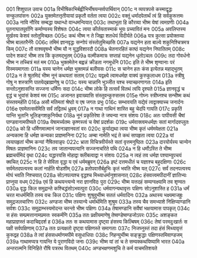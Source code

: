 001	शिशुपाल उवाच
001a	विभीषिकाभिर्बह्वीभिर्भीषयन्सर्वपार्थिवान्
001c	न व्यपत्रपसे कस्माद्वृद्धः सन्कुलपांसनः
002a	युक्तमेतत्तृतीयायां प्रकृतौ वर्तता त्वया
002c	वक्तुं धर्मादपेतार्थं त्वं हि सर्वकुरूत्तमः
003a	नावि नौरिव सम्बद्धा यथान्धो वान्धमन्वियात्
003c	तथाभूता हि कौरव्या भीष्म येषां त्वमग्रणीः
004a	पूतनाघातपूर्वाणि कर्माण्यस्य विशेषतः
004c	त्वया कीर्तयतास्माकं भूयः प्रच्यावितं मनः
005a	अवलिप्तस्य मूर्खस्य केशवं स्तोतुमिच्छतः
005c	कथं भीष्म न ते जिह्वा शतधेयं विदीर्यते
006a	यत्र कुत्सा प्रयोक्तव्या भीष्म बालतरैर्नरैः
006c	तमिमं ज्ञानवृद्धः सन्गोपं संस्तोतुमिच्छसि
007a	यद्यनेन हता बाल्ये शकुनिश्चित्रमत्र किम्
007c	तौ वाश्ववृषभौ भीष्म यौ न युद्धविशारदौ
008a	चेतनारहितं काष्ठं यद्यनेन निपातितम्
008c	पादेन शकटं भीष्म तत्र किं कृतमद्भुतम्
009a	वल्मीकमात्रः सप्ताहं यद्यनेन धृतोऽचलः
009c	तदा गोवर्धनो भीष्म न तच्चित्रं मतं मम
010a	भुक्तमेतेन बह्वन्नं क्रीडता नगमूर्धनि
010c	इति ते भीष्म शृण्वानाः परं विस्मयमागताः
011a	यस्य चानेन धर्मज्ञ भुक्तमन्नं बलीयसः
011c	स चानेन हतः कंस इत्येतन्न महाद्भुतम्
012a	न ते श्रुतमिदं भीष्म नूनं कथयतां सताम्
012c	यद्वक्ष्ये त्वामधर्मज्ञ वाक्यं कुरुकुलाधम
013a	स्त्रीषु गोषु न शस्त्राणि पातयेद्ब्राह्मणेषु च
013c	यस्य चान्नानि भुञ्जीत यश्च स्याच्छरणागतः
014a	इति सन्तोऽनुशासन्ति सज्जना धर्मिणः सदा
014c	भीष्म लोके हि तत्सर्वं वितथं त्वयि दृश्यते
015a	ज्ञानवृद्धं च वृद्धं च भूयांसं केशवं मम
015c	अजानत इवाख्यासि संस्तुवन्कुरुसत्तम
015e	गोघ्नः स्त्रीघ्नश्च सन्भीष्म कथं संस्तवमर्हति
016a	असौ मतिमतां श्रेष्ठो य एष जगतः प्रभुः
016c	सम्भावयति यद्येवं त्वद्वाक्याच्च जनार्दनः
016e	एवमेतत्सर्वमिति सर्वं तद्वितथं ध्रुवम्
017a	न गाथा गाथिनं शास्ति बहु चेदपि गायति
017c	प्रकृतिं यान्ति भूतानि भूलिङ्गशकुनिर्यथा
018a	नूनं प्रकृतिरेषा ते जघन्या नात्र संशयः
018c	अतः पापीयसी चैषां पाण्डवानामपीष्यते
019a	येषामर्च्यतमः कृष्णस्त्वं च येषां प्रदर्शकः
019c	धर्मवाक्त्वमधर्मज्ञः सतां मार्गादवप्लुतः
020a	को हि धर्मिणमात्मानं जानञ्ज्ञानवतां वरः
020c	कुर्याद्यथा त्वया भीष्म कृतं धर्ममवेक्षता
021a	अन्यकामा हि धर्मज्ञ कन्यका प्राज्ञमानिना
021c	अम्बा नामेति भद्रं ते कथं सापहृता त्वया
022a	यां त्वयापहृतां भीष्म कन्यां नैषितवान्नृपः
022c	भ्राता विचित्रवीर्यस्ते सतां वृत्तमनुष्ठितः
023a	दारयोर्यस्य चान्येन मिषतः प्राज्ञमानिनः
023c	तव जातान्यपत्यानि सज्जनाचरिते पथि
024a	न हि धर्मोऽस्ति ते भीष्म ब्रह्मचर्यमिदं वृथा
024c	यद्धारयसि मोहाद्वा क्लीबत्वाद्वा न संशयः
025a	न त्वहं तव धर्मज्ञ पश्याम्युपचयं क्वचित्
025c	न हि ते सेविता वृद्धा य एवं धर्ममब्रुवन्
026a	इष्टं दत्तमधीतं च यज्ञाश्च बहुदक्षिणाः
026c	सर्वमेतदपत्यस्य कलां नार्हति षोडशीम्
027a	व्रतोपवासैर्बहुभिः कृतं भवति भीष्म यत्
027c	सर्वं तदनपत्यस्य मोघं भवति निश्चयात्
028a	सोऽनपत्यश्च वृद्धश्च मिथ्याधर्मानुशासनात्
028c	हंसवत्त्वमपीदानीं ज्ञातिभ्यः प्राप्नुया वधम्
029a	एवं हि कथयन्त्यन्ये नरा ज्ञानविदः पुरा
029c	भीष्म यत्तदहं सम्यग्वक्ष्यामि तव शृण्वतः
030a	वृद्धः किल समुद्रान्ते कश्चिद्धंसोऽभवत्पुरा
030c	धर्मवागन्यथावृत्तः पक्षिणः सोऽनुशास्ति ह
031a	धर्मं चरत माधर्ममिति तस्य वचः किल
031c	पक्षिणः शुश्रुवुर्भीष्म सततं धर्मवादिनः
032a	अथास्य भक्ष्यमाजह्रुः समुद्रजलचारिणः
032c	अण्डजा भीष्म तस्यान्ये धर्मार्थमिति शुश्रुम
033a	तस्य चैव समभ्याशे निक्षिप्याण्डानि सर्वशः
033c	समुद्राम्भस्यमोदन्त चरन्तो भीष्म पक्षिणः
034a	तेषामण्डानि सर्वेषां भक्षयामास पापकृत्
034c	स हंसः सम्प्रमत्तानामप्रमत्तः स्वकर्मणि
035a	ततः प्रक्षीयमाणेषु तेष्वण्डेष्वण्डजोऽपरः
035c	अशङ्कत महाप्राज्ञस्तं कदाचिद्ददर्श ह
036a	ततः स कथयामास दृष्ट्वा हंसस्य किल्बिषम्
036c	तेषां परमदुःखार्तः स पक्षी सर्वपक्षिणाम्
037a	ततः प्रत्यक्षतो दृष्ट्वा पक्षिणस्ते समागताः
037c	निजघ्नुस्तं तदा हंसं मिथ्यावृत्तं कुरूद्वह
038a	ते त्वां हंससधर्माणमपीमे वसुधाधिपाः
038c	निहन्युर्भीष्म सङ्क्रुद्धाः पक्षिणस्तमिवाण्डजम्
039a	गाथामप्यत्र गायन्ति ये पुराणविदो जनाः
039c	भीष्म यां तां च ते सम्यक्कथयिष्यामि भारत
040a	अन्तरात्मनि विनिहिते रौषि पत्ररथ वितथम्
040c	अण्डभक्षणमशुचि ते कर्म वाचमतिशयते
